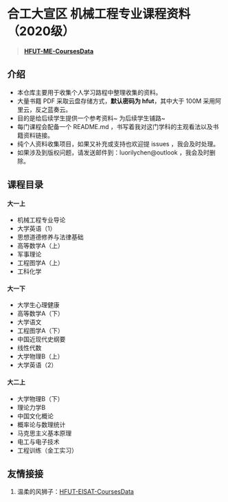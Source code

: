 # 合工大宣区 机械工程专业课程资料（2020级）

> ####  [HFUT-ME-CoursesData](https://github.com/Luorily/HFUT-ME-CoursesData)

## 介绍

- 本仓库主要用于收集个人学习路程中整理收集的资料。
- 大量书籍 PDF 采取云盘存储方式，**默认密码为 hfut**，其中大于 100M 采用阿里云，反之蓝奏云。
- 目的是给后续学生提供一个参考资料~ 为后续学生铺路~
- 每门课程会配备一个 README.md ，书写着我对这门学科的主观看法以及书籍资料链接。
- 纯个人资料收集项目，如果又补充或支持也欢迎提 issues ，我会及时处理。
- 如果涉及到版权问题，请发送邮件到：luorilychen@outlook ，我会及时删除。

## 课程目录

#### 大一上

- 机械工程专业导论
- 大学英语（1）
- 思想道德修养与法律基础
- 高等数学A（上）
- 军事理论
- 工程图学A（上）
- 工科化学

#### 大一下

- 大学生心理健康
- 高等数学A（下）
- 大学语文
- 工程图学A（下）
- 中国近现代史纲要
- 线性代数
- 大学物理B（上）
- 大学英语（2）

#### 大二上

- 大学物理B（下）
- 理论力学B
- 中国文化概论
- 概率论与数理统计
- 马克思主义基本原理
- 电工与电子技术
- 工程训练（金工实习）

## 友情接接

1. 温柔的风狮子：[HFUT-EISAT-CoursesData](https://github.com/sunshineclover/HFUT-EISAT-CoursesData)

